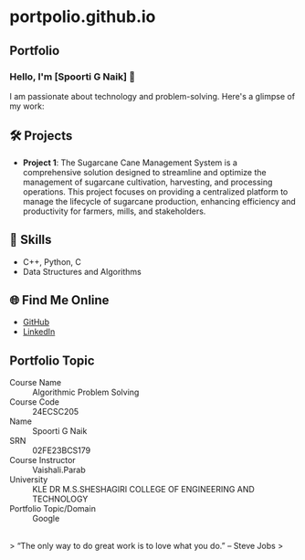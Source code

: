 # portpolio.github.io
## Portfolio

### Hello, I'm [Spoorti G Naik] 👋

I am passionate about technology and problem-solving. Here's a glimpse of my work:

## 🛠️ Projects
- **Project 1**: The Sugarcane Cane Management System is a comprehensive solution designed to streamline and optimize the management of sugarcane cultivation, harvesting, and processing operations. This project focuses on providing a centralized platform to manage the lifecycle of sugarcane production, enhancing efficiency and productivity for farmers, mills, and stakeholders.

## 🚀 Skills
- C++, Python, C
- Data Structures and Algorithms

## 🌐 Find Me Online
- [GitHub](https://github.com/your-github-SpoortiGopalNaik)
- [LinkedIn](https://linkedin.com/in/your-linkedin-profile)

## Portfolio Topic

<dl>
<dt>Course Name</dt>
<dd>Algorithmic Problem Solving</dd>
<dt>Course Code</dt>
<dd>24ECSC205</dd>
<dt>Name</dt>
<dd>Spoorti G Naik</dd>
<dt>SRN</dt>
<dd>02FE23BCS179</dd>
<dt>Course Instructor</dt>
<dd>Vaishali.Parab</dd>
<dt>University</dt>
<dd>KLE DR M.S.SHESHAGIRI COLLEGE OF ENGINEERING AND TECHNOLOGY</dd>
<dt>Portfolio Topic/Domain</dt>
<dd>Google</dd>
</dl>

<br> 
> “The only way to do great work is to love what you do.” – Steve Jobs
>

